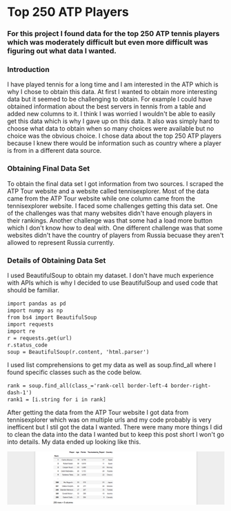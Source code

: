 # Top 250 ATP Players
### For this project I found data for the top 250 ATP tennis players which was moderately difficult but even more difficult was figuring out what data I wanted.
### Introduction
I have played tennis for a long time and I am interested in the ATP which is why I chose to obtain this data. At first I wanted to obtain more interesting data but it seemed to be challenging to obtain. For example I could have obtained information about the best servers in tennis from a table and added new columns to it. I think I was worried I wouldn't be able to easily get this data which is why I gave up on this data. It also was simply hard to choose what data to obtain when so many choices were available but no choice was the obvious choice. I chose data about the top 250 ATP players because I knew there would be information such as country where a player is from in a different data source.

### Obtaining Final Data Set
To obtain the final data set I got information from two sources. I scraped the ATP Tour website and a website called tennisexplorer. Most of the data came from the ATP Tour website while one column came from the tennisexplorer website. I faced some challenges getting this data set. One of the challenges was that many websites didn't have enough players in their rankings. Another challenge was that some had a load more button which I don't know how to deal with. One different challenge was that some websites didn't have the country of players from Russia becuase they aren't allowed to represent Russia currently.

### Details of Obtaining Data Set
I used BeautifulSoup to obtain my dataset. I don't have much experience with APIs which is why I decided to use BeautifulSoup and used code that should be familiar.
```
import pandas as pd
import numpy as np
from bs4 import BeautifulSoup
import requests
import re
r = requests.get(url)
r.status_code
soup = BeautifulSoup(r.content, 'html.parser')
```
I used list comprehensions to get my data as well as soup.find_all where I found specific classes such as the code below.
```
rank = soup.find_all(class_='rank-cell border-left-4 border-right-dash-1')
rank1 = [i.string for i in rank]
```
After getting the data from the ATP Tour website I got data from tennisexplorer which was on multiple urls and my code probably is very inefficent but I stil got the data I wanted. There were many more things I did to clean the data into the data I wanted but to keep this post short I won't go into details. My data ended up looking like this.

![Figure](https://raw.githubusercontent.com/152151/stat386-projects/main/assets/images/Table.png)

